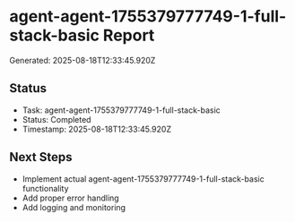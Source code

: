 # agent-agent-1755379777749-1-full-stack-basic Report

Generated: 2025-08-18T12:33:45.920Z

## Status
- Task: agent-agent-1755379777749-1-full-stack-basic
- Status: Completed
- Timestamp: 2025-08-18T12:33:45.920Z

## Next Steps
- Implement actual agent-agent-1755379777749-1-full-stack-basic functionality
- Add proper error handling
- Add logging and monitoring
